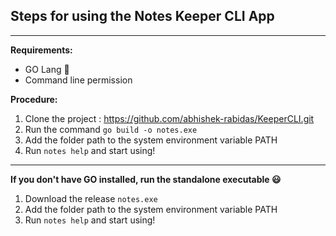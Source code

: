 <h2>Steps for using the Notes Keeper CLI App</h2>
<hr/>
<b>Requirements:</b>
<ul>
<li>GO Lang 🦥</li>
<li>Command line permission</li>
</ul>

<b>Procedure:</b>

<ol>
<li>Clone the project : <a href="https://github.com/abhishek-rabidas/KeeperCLI.git">https://github.com/abhishek-rabidas/KeeperCLI.git</a></li>
<li>Run the command <code>go build -o notes.exe</code></li>
<li>Add the folder path to the system environment variable PATH</li>
<li>Run <code>notes help</code> and start using!</li>
</ol>

<hr/>

<b>If you don't have GO installed, run the standalone executable 😃 </b>

<ol>
<li>Download the release <code>notes.exe</code></li>
<li>Add the folder path to the system environment variable PATH</li>
<li>Run <code>notes help</code> and start using!</li>
</ol>